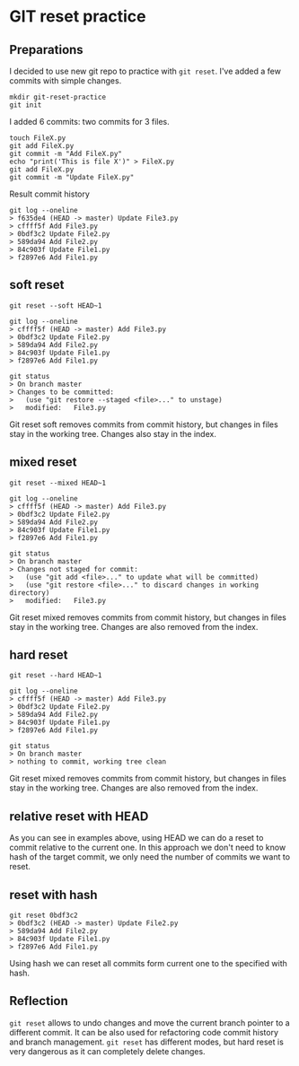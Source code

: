 # GIT reset practice
## Preparations
I decided to use new git repo to practice with `git reset`. I've added a few commits with simple changes.
```
mkdir git-reset-practice
git init
```
I added 6 commits: two commits for 3 files.
```
touch FileX.py
git add FileX.py
git commit -m "Add FileX.py"
echo "print('This is file X')" > FileX.py
git add FileX.py
git commit -m "Update FileX.py"
```
Result commit history
```
git log --oneline
> f635de4 (HEAD -> master) Update File3.py
> cffff5f Add File3.py
> 0bdf3c2 Update File2.py
> 589da94 Add File2.py
> 84c903f Update File1.py
> f2897e6 Add File1.py
```

## soft reset
```
git reset --soft HEAD~1

git log --oneline
> cffff5f (HEAD -> master) Add File3.py
> 0bdf3c2 Update File2.py
> 589da94 Add File2.py
> 84c903f Update File1.py
> f2897e6 Add File1.py

git status
> On branch master
> Changes to be committed:
>   (use "git restore --staged <file>..." to unstage)
> 	modified:   File3.py
```
Git reset soft removes commits from commit history, but changes in files stay in the working tree. Changes also stay in the index.

## mixed reset
```
git reset --mixed HEAD~1

git log --oneline
> cffff5f (HEAD -> master) Add File3.py
> 0bdf3c2 Update File2.py
> 589da94 Add File2.py
> 84c903f Update File1.py
> f2897e6 Add File1.py

git status
> On branch master
> Changes not staged for commit:
>   (use "git add <file>..." to update what will be committed)
>   (use "git restore <file>..." to discard changes in working directory)
> 	modified:   File3.py
```
Git reset mixed removes commits from commit history, but changes in files stay in the working tree. Changes are also removed from the index.


## hard reset
```
git reset --hard HEAD~1

git log --oneline
> cffff5f (HEAD -> master) Add File3.py
> 0bdf3c2 Update File2.py
> 589da94 Add File2.py
> 84c903f Update File1.py
> f2897e6 Add File1.py

git status
> On branch master
> nothing to commit, working tree clean
```
Git reset mixed removes commits from commit history, but changes in files stay in the working tree. Changes are also removed from the index.

## relative reset with HEAD
As you can see in examples above, using HEAD we can do a reset to commit relative to the current one. In this approach we don't need to know hash of the target commit, we only need the number of commits we want to reset.

## reset with hash
```
git reset 0bdf3c2
> 0bdf3c2 (HEAD -> master) Update File2.py
> 589da94 Add File2.py
> 84c903f Update File1.py
> f2897e6 Add File1.py
```
Using hash we can reset all commits form current one to  the specified with hash.

## Reflection
`git reset` allows to undo changes and move the current branch pointer to a different commit. It can be also used for refactoring code commit history and branch management. `git reset` has different modes, but hard reset is very dangerous as it can completely delete changes.
